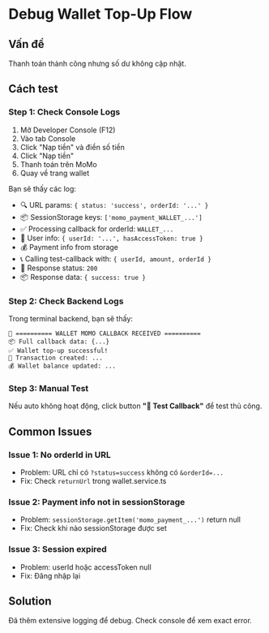 # Debug Wallet Top-Up Flow

## Vấn đề
Thanh toán thành công nhưng số dư không cập nhật.

## Cách test

### Step 1: Check Console Logs
1. Mở Developer Console (F12)
2. Vào tab Console
3. Click "Nạp tiền" và điền số tiền
4. Click "Nạp tiền"
5. Thanh toán trên MoMo
6. Quay về trang wallet

Bạn sẽ thấy các log:
- 🔍 URL params: `{ status: 'success', orderId: '...' }`
- 📦 SessionStorage keys: `['momo_payment_WALLET_...']`
- ✅ Processing callback for orderId: `WALLET_...`
- 👤 User info: `{ userId: '...', hasAccessToken: true }`
- 💰 Payment info from storage
- 📞 Calling test-callback with: `{ userId, amount, orderId }`
- 📡 Response status: `200`
- 📦 Response data: `{ success: true }`

### Step 2: Check Backend Logs
Trong terminal backend, bạn sẽ thấy:
```
🔔 ========== WALLET MOMO CALLBACK RECEIVED ==========
📦 Full callback data: {...}
✅ Wallet top-up successful!
💾 Transaction created: ...
💰 Wallet balance updated: ...
```

### Step 3: Manual Test
Nếu auto không hoạt động, click button **"🧪 Test Callback"** để test thủ công.

## Common Issues

### Issue 1: No orderId in URL
- Problem: URL chỉ có `?status=success` không có `&orderId=...`
- Fix: Check `returnUrl` trong wallet.service.ts

### Issue 2: Payment info not in sessionStorage
- Problem: `sessionStorage.getItem('momo_payment_...')` return null
- Fix: Check khi nào sessionStorage được set

### Issue 3: Session expired
- Problem: userId hoặc accessToken null
- Fix: Đăng nhập lại

## Solution
Đã thêm extensive logging để debug. Check console để xem exact error.

